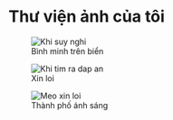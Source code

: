 <!DOCTYPE html>
<html lang="vi">
<head>
  <meta charset="UTF-8" />
  <meta name="viewport" content="width=device-width, initial-scale=1.0">
  <title>Thư viện ảnh tương tác</title>
  <link rel="stylesheet" href="styles.css">
  <script src="script.js" defer></script>
</head>
<body>
  <h1>Thư viện ảnh của tôi</h1>
  <section id="gallery">
    <figure>
      <img src="https://encrypted-tbn0.gstatic.com/images?q=tbn:ANd9GcSRqm0U3fUwxB1ZPX1udrS6E0rsXmTFbhOs8A&s" alt="Khi suy nghi" />
      <figcaption>Bình minh trên biển</figcaption>
    </figure>
    <figure>
      <img src="https://encrypted-tbn0.gstatic.com/images?q=tbn:ANd9GcTXElAF0z6nV0Kdbbd-V4klk8shJVF9q36LQw&s" alt="Khi tim ra dap an" />
      <figcaption>Xin loi</figcaption>
    </figure>
    <figure>
      <img src="https://auvi.edu.vn/wp-content/uploads/2025/02/meme-meo-7.jpg" alt="Meo xin loi" />
      <figcaption>Thành phố ánh sáng</figcaption>
    </figure>
  </section>
</body>
</html>
